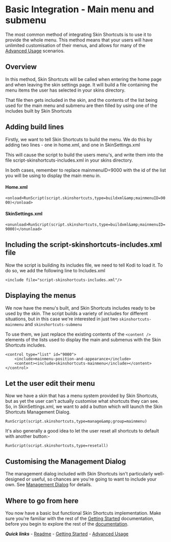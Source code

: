 # Basic Integration - Main menu and submenu

The most common method of integrating Skin Shortcuts is to use it to provide the whole menu. This method means that your users will have unlimited customisation of their menus, and allows for many of the [Advanced Usage](../advanced/Advanced%20Usage.md) scenarios.

## Overview

In this method, Skin Shortcuts will be called when entering the home page and when leaving the skin settings page. It will build a file containing the menu items the user has selected in your skins directory.

That file then gets included in the skin, and the contents of the list being used for the main menu and submenu are then filled by using one of the includes built by Skin Shortcuts

## Adding build lines

Firstly, we want to tell Skin Shortcuts to build the menu. We do this by adding two lines - one in home.xml, and one in SkinSettings.xml

This will cause the script to build the users menu's, and write them into the file script-skinshortcuts-includes.xml in your skins directory.

In both cases, remember to replace mainmenuID=9000 with the id of the list you will be using to display the main menu in.

#### Home.xml

`<onload>RunScript(script.skinshortcuts,type=buildxml&amp;mainmenuID=9000)</onload>`

#### SkinSettings.xml

`<onunload>RunScript(script.skinshortcuts,type=buildxml&amp;mainmenuID=9000)</onunload>`

## Including the script-skinshortcuts-includes.xml file

Now the script is building its includes file, we need to tell Kodi to load it. To do so, we add the following line to Includes.xml

`<include file="script-skinshortcuts-includes.xml"/>`

## Displaying the menus

We now have the menu's built, and Skin Shortcuts includes ready to be used by the skin. The script builds a variety of includes for different situations, but in this case we're interested in just two `skinshortcuts-mainmenu` and `skinshortcuts-submenu`

To use them, we just replace the existing contents of the `<content />` elements of the lists used to display the main and submenus with the Skin Shortcuts includes.

```
<control type="list" id="9000">
	<include>mainmenu-position-and-appearance</include>
	<content><include>skinshortcuts-mainmenu</include></content>
</control>
```

## Let the user edit their menu

Now we have a skin that has a menu system provided by Skin Shortcuts, but as yet the user can't actually customise what shortcuts they can see. So, in SkinSettings.xml, we want to add a button which will launch the Skin Shortcuts Management Dialog.

`RunScript(script.skinshortcuts,type=manage&amp;group=mainmenu)`

It's also generally a good idea to let the user reset all shortcuts to default with another button:-

`RunScript(script.skinshortcuts,type=resetall)`

## Customising the Management Dialog

The management dialog included with Skin Shortcuts isn't particularly well-designed or useful, so chances are you're going to want to include your own. See [Management Dialog](./Management%20Dialog.md) for details.

## Where to go from here

You now have a basic but functional Skin Shortcuts implementation. Make sure you're familiar with the rest of the [Getting Started](./Getting%20Started.md) documentation, before you begin to explore the rest of the [documentation](../../README.md).

***Quick links*** - [Readme](../../README.md) - [Getting Started](../started/Getting%20Started.md) - [Advanced Usage](../advanced/Advanced%20Usage.md)